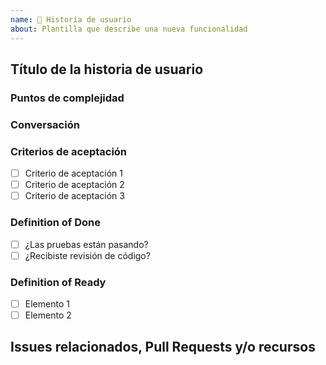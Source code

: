 ```yaml
---
name: 🚀 Historia de usuario
about: Plantilla que describe una nueva funcionalidad
---
```


## Título de la historia de usuario

<!--
  Deberás realizar una descripción la historia de usuario.
  Describe la funcionalidad que será valiosa para un usuario de un sistema o producto de software.

  Ej. Como < tipo de usuario > puedo < descripción de la funcionalidad > para < objetivo >
  Como dueño puedo consultar la lista de películas que han sido rentadas y sus fechas de devolución para poder marcar retardos.
-->

### Puntos de complejidad

<!-- < # de puntos de complejidad > -->

### Conversación

<!--
  Da un poco más de contexto para la funcionalidad.
  Asi mismo puedes mencionar la existencia, uso de un plugin o solución de algún tercero que se vaya a implementar o ya este ejecutandose actualmente.
-->

### Criterios de aceptación

<!-- Deberás listar los criterios de aceptación de la historia. -->

- [ ] Criterio de aceptación 1
- [ ] Criterio de aceptación 2
- [ ] Criterio de aceptación 3

### Definition of Done

<!-- Deberás listar las tareas para definir si la tarea quedó lista. -->

- [ ] ¿Las pruebas están pasando?
- [ ] ¿Recibiste revisión de código?

### Definition of Ready

<!--
  Lista los criterios para decidir si un PBI está listo para la planeación..
  Ej.
  - Completo (Descripción + Comprobación + Conversación)
  - Cumple INVEST
  - Genera valor al negocio?
-->

- [ ] Elemento 1
- [ ] Elemento 2

## Issues relacionados, Pull Requests y/o recursos

<!--
  Lista referencias dentro del código que puedan ser valiosas para otro desarrollador, alguna liga, plugin o referencia de diseño.
-->

